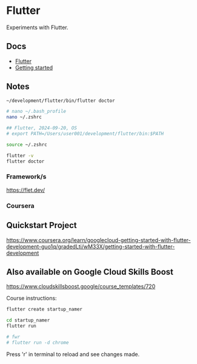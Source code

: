 # Flutter

Experiments with Flutter.

## Docs

- [Flutter](https://flutter.dev/)
- [Getting started](https://docs.flutter.dev/get-started/install/macos/web)

## Notes

```bash
~/development/flutter/bin/flutter doctor

# nano ~/.bash_profile
nano ~/.zshrc

## Flutter, 2024-09-20, OS
# export PATH=/Users/user001/development/flutter/bin:$PATH

source ~/.zshrc

flutter -v
flutter doctor
```

### Framework/s

https://flet.dev/

### Coursera

## Quickstart Project

https://www.coursera.org/learn/googlecloud-getting-started-with-flutter-development-guo1q/gradedLti/wM33X/getting-started-with-flutter-development

## Also available on Google Cloud Skills Boost

https://www.cloudskillsboost.google/course_templates/720

Course instructions:

```bash
flutter create startup_namer

cd startup_namer
flutter run

# fwr
# flutter run -d chrome

```

Press 'r' in terminal to reload and see changes made.
